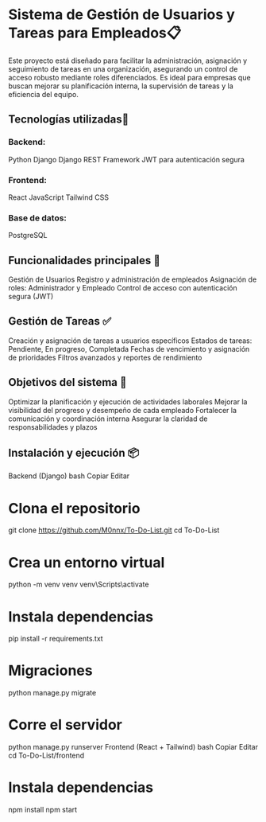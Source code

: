 # Sistema de Gestión de Usuarios y Tareas para Empleados📋
Este proyecto está diseñado para facilitar la administración, asignación y seguimiento de tareas en una organización, asegurando un control de acceso robusto mediante roles diferenciados. Es ideal para empresas que buscan mejorar su planificación interna, la supervisión de tareas y la eficiencia del equipo.

## Tecnologías utilizadas🚀
### Backend:

Python
Django
Django REST Framework
JWT para autenticación segura

### Frontend:

React
JavaScript
Tailwind CSS

### Base de datos:
PostgreSQL

## Funcionalidades principales 🧩
Gestión de Usuarios
Registro y administración de empleados
Asignación de roles: Administrador y Empleado
Control de acceso con autenticación segura (JWT)

## Gestión de Tareas ✅
Creación y asignación de tareas a usuarios específicos
Estados de tareas: Pendiente, En progreso, Completada
Fechas de vencimiento y asignación de prioridades
Filtros avanzados y reportes de rendimiento

## Objetivos del sistema 🎯
Optimizar la planificación y ejecución de actividades laborales
Mejorar la visibilidad del progreso y desempeño de cada empleado
Fortalecer la comunicación y coordinación interna
Asegurar la claridad de responsabilidades y plazos

## Instalación y ejecución 📦 
Backend (Django)
bash
Copiar
Editar
# Clona el repositorio
git clone https://github.com/M0nnx/To-Do-List.git
cd To-Do-List

# Crea un entorno virtual
python -m venv venv
venv\Scripts\activate

# Instala dependencias
pip install -r requirements.txt

# Migraciones
python manage.py migrate

# Corre el servidor
python manage.py runserver
Frontend (React + Tailwind)
bash
Copiar
Editar
cd To-Do-List/frontend

# Instala dependencias
npm install
npm start